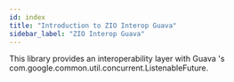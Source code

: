 ```yaml
---
id: index
title: "Introduction to ZIO Interop Guava"
sidebar_label: "ZIO Interop Guava"
---
```


This library provides an interoperability layer with Guava 's com.google.common.util.concurrent.ListenableFuture.
